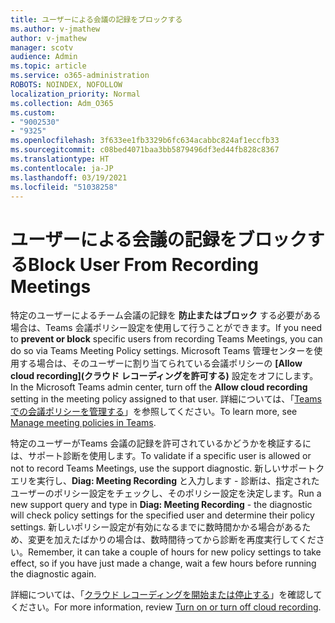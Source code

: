 ```yaml
---
title: ユーザーによる会議の記録をブロックする
ms.author: v-jmathew
author: v-jmathew
manager: scotv
audience: Admin
ms.topic: article
ms.service: o365-administration
ROBOTS: NOINDEX, NOFOLLOW
localization_priority: Normal
ms.collection: Adm_O365
ms.custom:
- "9002530"
- "9325"
ms.openlocfilehash: 3f633ee1fb3329b6fc634acabbc824af1eccfb33
ms.sourcegitcommit: c08bed4071baa3bb5879496df3ed44fb828c8367
ms.translationtype: HT
ms.contentlocale: ja-JP
ms.lasthandoff: 03/19/2021
ms.locfileid: "51038258"
---
```

# <a name="block-user-from-recording-meetings"></a><span data-ttu-id="b477a-102">ユーザーによる会議の記録をブロックする</span><span class="sxs-lookup"><span data-stu-id="b477a-102">Block User From Recording Meetings</span></span>

<span data-ttu-id="b477a-103">特定のユーザーによるチーム会議の記録を **防止またはブロック** する必要がある場合は、Teams 会議ポリシー設定を使用して行うことができます。</span><span class="sxs-lookup"><span data-stu-id="b477a-103">If you need to **prevent or block** specific users from recording Teams Meetings, you can do so via Teams Meeting Policy settings.</span></span> <span data-ttu-id="b477a-104">Microsoft Teams 管理センターを使用する場合は、そのユーザーに割り当てられている会議ポリシーの **[Allow cloud recording](クラウド レコーディングを許可する)** 設定をオフにします。</span><span class="sxs-lookup"><span data-stu-id="b477a-104">In the Microsoft Teams admin center, turn off the **Allow cloud recording** setting in the meeting policy assigned to that user.</span></span> <span data-ttu-id="b477a-105">詳細については、「[Teams での会議ポリシーを管理する](https://docs.microsoft.com/microsoftteams/meeting-policies-in-teams#allow-cloud-recording)」を参照してください。</span><span class="sxs-lookup"><span data-stu-id="b477a-105">To learn more, see [Manage meeting policies in Teams](https://docs.microsoft.com/microsoftteams/meeting-policies-in-teams#allow-cloud-recording).</span></span>

<span data-ttu-id="b477a-106">特定のユーザーがTeams 会議の記録を許可されているかどうかを検証するには、サポート診断を使用します。</span><span class="sxs-lookup"><span data-stu-id="b477a-106">To validate if a specific user is allowed or not to record Teams Meetings, use the support diagnostic.</span></span> <span data-ttu-id="b477a-107">新しいサポートクエリを実行し、**Diag: Meeting Recording** と入力します - 診断は、指定されたユーザーのポリシー設定をチェックし、そのポリシー設定を決定します。</span><span class="sxs-lookup"><span data-stu-id="b477a-107">Run a new support query and type in **Diag: Meeting Recording** - the diagnostic will check policy settings for the specified user and determine their policy settings.</span></span> <span data-ttu-id="b477a-108">新しいポリシー設定が有効になるまでに数時間かかる場合があるため、変更を加えたばかりの場合は、数時間待ってから診断を再度実行してください。</span><span class="sxs-lookup"><span data-stu-id="b477a-108">Remember, it can take a couple of hours for new policy settings to take effect, so if you have just made a change, wait a few hours before running the diagnostic again.</span></span>

<span data-ttu-id="b477a-109">詳細については、「[クラウド レコーディングを開始または停止する](https://docs.microsoft.com/microsoftteams/cloud-recording#turn-on-or-turn-off-cloud-recording)」を確認してください。</span><span class="sxs-lookup"><span data-stu-id="b477a-109">For more information, review [Turn on or turn off cloud recording](https://docs.microsoft.com/microsoftteams/cloud-recording#turn-on-or-turn-off-cloud-recording).</span></span>
